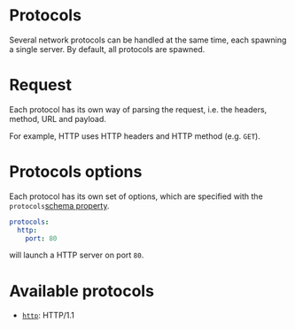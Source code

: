 # Protocols

Several network protocols can be handled at the same time, each spawning
a single server.
By default, all protocols are spawned.

# Request

Each protocol has its own way of parsing the request, i.e. the headers,
method, URL and payload.

For example, HTTP uses HTTP headers and HTTP method (e.g. `GET`).

# Protocols options

Each protocol has its own set of options, which are specified with the
`protocols`[schema property](schema.md).

```yml
protocols:
  http:
    port: 80
```

will launch a HTTP server on port `80`.

# Available protocols

  - [`http`](http.md): HTTP/1.1
